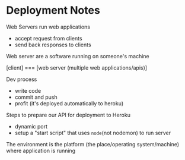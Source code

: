 # Deployment Notes

Web Servers run web applications
- accept request from clients
- send back responses to clients 

Web server are a software running on someone's machine

[client] === [web server (multiple web applications/apis)]

Dev process
 - write code
 - commit and push
 - profit (it's deployed automatically to heroku)



Steps to prepare our API for deployment to Heroku

- dynamic port
- setup a "start script" that uses `node`(not nodemon) to run server


The environment is the platform (the place/operating system/machine) where application is running







